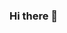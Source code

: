 ### Hi there 👋

<!--
**CamoMazza/CamoMazza** is a ✨ _special_ ✨ repository because its `README.md` (this file) appears on your GitHub profile.

Here are some ideas to get you started:

### Hello, I'm Camila Mazza from Mar del Plata - Argentina.
### Currently I'm studying systems analysis in ISET - Mar del Plata )1° year) and trying to do some stuff in Python w/ Automate the boring Stuff with Python. 

